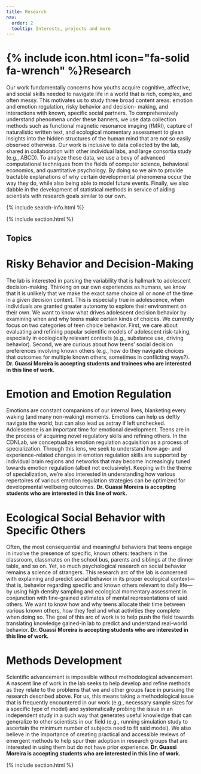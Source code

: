 ```yaml
---
title: Research
nav:
  order: 2
  tooltip: Interests, projects and more
---
```


# {% include icon.html icon="fa-solid fa-wrench" %}Research

Our work fundamentally concerns how youths acquire cognitive, affective, and social skills
needed to navigate life in a world that is rich, complex, and often messy. This motivates us to
study three broad content areas: emotion and emotion regulation, risky behavior and decision-
making, and interactions with known, specific social partners. To comprehensively understand
phenomena under these banners, we use data collection methods such as functional magnetic
resonance imaging (fMRI), capture of naturalistic written text, and ecological momentary
assessment to glean insights into the hidden structures of the human mind that are not so
easily observed otherwise. Our work is inclusive to data collected by the lab, shared in collaboration
with other individual labs, and large consortia study (e.g., ABCD). To analyze these data, we use
a bevy of advanced computational techniques from the fields of computer science, behavioral
economics, and quantitative psychology. By doing so we aim to provide tractable explanations
of why certain developmental phenomena occur the way they do, while also being able to
model future events. Finally, we also dabble in the development of statistical methods in service
of aiding scientists with research goals similar to our own.

{% include search-info.html %}

{% include section.html %}

## Topics

# Risky Behavior and Decision-Making
The lab is interested in parsing the variability that is hallmark to adolescent decision-making.
Thinking on our own experiences as humans, we know that it is unlikely that we make the exact
same choice all or none of the time in a given decision context. This is especially true in
adolescence, when individuals are granted greater autonomy to explore their environment on
their own. We want to know what drives adolescent decision behavior by examining when and
why teens make certain kinds of choices. We currently focus on two categories of teen choice
behavior. First, we care about evaluating and refining popular scientific models of adolescent
risk-taking, especially in ecologically relevant contexts (e.g., substance use, driving behavior).
Second, we are curious about how teens’ social decision preferences involving known others
(e.g., how do they navigate choices that outcomes for multiple known others, sometimes in
conflicting ways?). **Dr. Guassi Moreira is accepting students and trainees who are interested in
this line of work.**

# Emotion and Emotion Regulation
Emotions are constant companions of our internal lives, blanketing every waking (and many
non-waking) moments. Emotions can help us deftly navigate the world, but can also lead us
astray if left unchecked. Adolescence is an important time for emotional development. Teens
are in the process of acquiring novel regulatory skills and refining others. In the CDNLab, we
conceptualize emotion regulation acquisition as a process of specialization. Through this lens,
we seek to understand how age- and experience-related changes in emotion regulation skills
are supported by individual brain regions and networks that may become increasingly tuned
towards emotion regulation (albeit not exclusively). Keeping with the theme of specialization,
we’re also interested in understanding how various repertoires of various emotion regulation
strategies can be optimized for developmental wellbeing outcomes. **Dr. Guassi Moreira is
accepting students who are interested in this line of work.**

# Ecological Social Behavior with Specific Others
Often, the most consequential and meaningful behaviors that teens engage in involve the
presence of specific, known others: teachers in the classroom, classmates on the school bus,
parents and siblings at the dinner table, and so on. Yet, so much psychological research on social
behavior remains a science of strangers. This research arc of the lab is concerned with
explaining and predict social behavior in its proper ecological context—that is, behavior
regarding specific and known others relevant to daily life—by using high density sampling and
ecological momentary assessment in conjunction with fine-grained estimates of mental
representations of said others. We want to know how and why teens allocate their time
between various known others, how they feel and what activities they complete when doing so.
The goal of this arc of work is to help push the field towards translating knowledge gained-in lab
to predict and understand real-world behavior. **Dr. Guassi Moreira is accepting students who are interested in this line of work.**

# Methods Development
Scientific advancement is impossible without methodological advancement. A nascent line of
work in the lab seeks to help develop and refine methods as they relate to the problems that we
and other groups face in pursuing the research described above. For us, this means taking a
methodological issue that is frequently encountered in our work (e.g., necessary sample sizes
for a specific type of model) and systematically probing the issue in an independent study in a
such way that generates useful knowledge that can generalize to other scientists in our field
(e.g., running simulation study to ascertain the minimum number of subjects need to fit said
model). We also believe in the importance of creating practical and accessible reviews of
emergent methods to help spur their adoption in research groups that are interested in using
them but do not have prior experience. **Dr. Guassi Moreira is accepting students who are
interested in this line of work.**

{% include section.html %}

